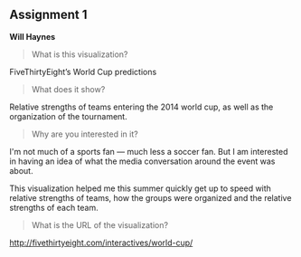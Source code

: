## Assignment 1

__Will Haynes__

> What is this visualization?

FiveThirtyEight’s World Cup predictions

> What does it show?

Relative strengths of teams entering the 2014 world cup, as well as the organization of the tournament.

> Why are you interested in it?

I'm not much of a sports fan — much less a soccer fan. But I am interested in having an idea of what the media conversation around the event was about.

This visualization helped me this summer quickly get up to speed with relative strengths of teams, how the groups were organized and the relative strengths of each team.

> What is the URL of the visualization?

http://fivethirtyeight.com/interactives/world-cup/